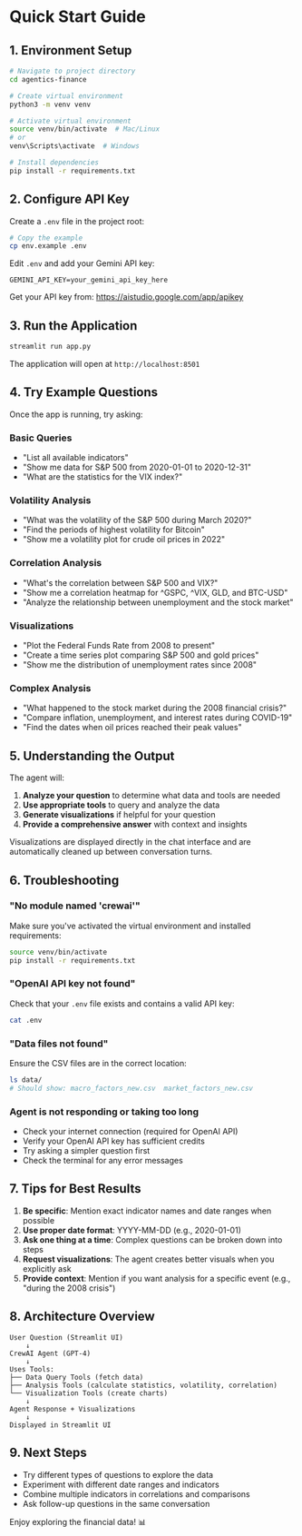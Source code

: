 # Quick Start Guide

## 1. Environment Setup

```bash
# Navigate to project directory
cd agentics-finance

# Create virtual environment
python3 -m venv venv

# Activate virtual environment
source venv/bin/activate  # Mac/Linux
# or
venv\Scripts\activate  # Windows

# Install dependencies
pip install -r requirements.txt
```

## 2. Configure API Key

Create a `.env` file in the project root:

```bash
# Copy the example
cp env.example .env
```

Edit `.env` and add your Gemini API key:
```
GEMINI_API_KEY=your_gemini_api_key_here
```

Get your API key from: https://aistudio.google.com/app/apikey

## 3. Run the Application

```bash
streamlit run app.py
```

The application will open at `http://localhost:8501`

## 4. Try Example Questions

Once the app is running, try asking:

### Basic Queries
- "List all available indicators"
- "Show me data for S&P 500 from 2020-01-01 to 2020-12-31"
- "What are the statistics for the VIX index?"

### Volatility Analysis
- "What was the volatility of the S&P 500 during March 2020?"
- "Find the periods of highest volatility for Bitcoin"
- "Show me a volatility plot for crude oil prices in 2022"

### Correlation Analysis
- "What's the correlation between S&P 500 and VIX?"
- "Show me a correlation heatmap for ^GSPC, ^VIX, GLD, and BTC-USD"
- "Analyze the relationship between unemployment and the stock market"

### Visualizations
- "Plot the Federal Funds Rate from 2008 to present"
- "Create a time series plot comparing S&P 500 and gold prices"
- "Show me the distribution of unemployment rates since 2008"

### Complex Analysis
- "What happened to the stock market during the 2008 financial crisis?"
- "Compare inflation, unemployment, and interest rates during COVID-19"
- "Find the dates when oil prices reached their peak values"

## 5. Understanding the Output

The agent will:
1. **Analyze your question** to determine what data and tools are needed
2. **Use appropriate tools** to query and analyze the data
3. **Generate visualizations** if helpful for your question
4. **Provide a comprehensive answer** with context and insights

Visualizations are displayed directly in the chat interface and are automatically cleaned up between conversation turns.

## 6. Troubleshooting

### "No module named 'crewai'"
Make sure you've activated the virtual environment and installed requirements:
```bash
source venv/bin/activate
pip install -r requirements.txt
```

### "OpenAI API key not found"
Check that your `.env` file exists and contains a valid API key:
```bash
cat .env
```

### "Data files not found"
Ensure the CSV files are in the correct location:
```bash
ls data/
# Should show: macro_factors_new.csv  market_factors_new.csv
```

### Agent is not responding or taking too long
- Check your internet connection (required for OpenAI API)
- Verify your OpenAI API key has sufficient credits
- Try asking a simpler question first
- Check the terminal for any error messages

## 7. Tips for Best Results

1. **Be specific**: Mention exact indicator names and date ranges when possible
2. **Use proper date format**: YYYY-MM-DD (e.g., 2020-01-01)
3. **Ask one thing at a time**: Complex questions can be broken down into steps
4. **Request visualizations**: The agent creates better visuals when you explicitly ask
5. **Provide context**: Mention if you want analysis for a specific event (e.g., "during the 2008 crisis")

## 8. Architecture Overview

```
User Question (Streamlit UI)
    ↓
CrewAI Agent (GPT-4)
    ↓
Uses Tools:
├── Data Query Tools (fetch data)
├── Analysis Tools (calculate statistics, volatility, correlation)
└── Visualization Tools (create charts)
    ↓
Agent Response + Visualizations
    ↓
Displayed in Streamlit UI
```

## 9. Next Steps

- Try different types of questions to explore the data
- Experiment with different date ranges and indicators
- Combine multiple indicators in correlations and comparisons
- Ask follow-up questions in the same conversation

Enjoy exploring the financial data! 📊

